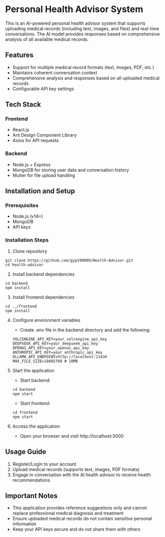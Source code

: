 # Personal Health Advisor System

This is an AI-powered personal health advisor system that supports uploading medical records (including text, images, and files) and real-time conversations. The AI model provides responses based on comprehensive analysis of all available medical records.

## Features

- Support for multiple medical record formats (text, images, PDF, etc.)
- Maintains coherent conversation context
- Comprehensive analysis and responses based on all uploaded medical records
- Configurable API key settings

## Tech Stack

### Frontend
- React.js
- Ant Design Component Library
- Axios for API requests

### Backend
- Node.js + Express
- MongoDB for storing user data and conversation history
- Multer for file upload handling

## Installation and Setup

### Prerequisites
- Node.js (v14+)
- MongoDB
- API keys

### Installation Steps

1. Clone repository
```
git clone https://github.com/gyp199009/Health-Advisor.git
cd health-advisor
```

2. Install backend dependencies
```
cd backend
npm install
```

3. Install frontend dependencies
```
cd ../frontend
npm install
```

4. Configure environment variables
   - Create .env file in the backend directory and add the following:
   ```
   VOLCENGINE_API_KEY=your_volcengine_api_key
   DEEPSEEK_API_KEY=your_deepseek_api_key
   OPENAI_API_KEY=your_openai_api_key
   ANTHROPIC_API_KEY=your_anthropic_api_key
   OLLAMA_API_ENDPOINT=http://localhost:11434
   MAX_FILE_SIZE=10485760 # 10MB
   ```

5. Start the application
   - Start backend:
   ```
   cd backend
   npm start
   ```
   - Start frontend:
   ```
   cd frontend
   npm start
   ```

6. Access the application
   - Open your browser and visit http://localhost:3000

## Usage Guide

1. Register/Login to your account
2. Upload medical records (supports text, images, PDF formats)
3. Engage in conversation with the AI health advisor to receive health recommendations

## Important Notes

- This application provides reference suggestions only and cannot replace professional medical diagnosis and treatment
- Ensure uploaded medical records do not contain sensitive personal information
- Keep your API keys secure and do not share them with others
